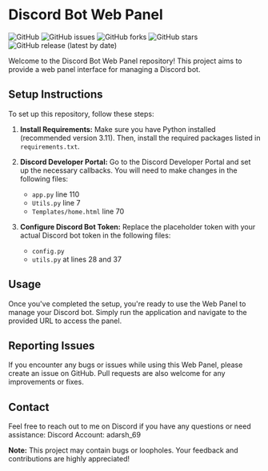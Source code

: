 # Discord Bot Web Panel

![GitHub](https://img.shields.io/github/license/AdarshSudo/Discord-Bot-Web-Panel)
![GitHub issues](https://img.shields.io/github/issues/AdarshSudo/Discord-Bot-Web-Panel)
![GitHub forks](https://img.shields.io/github/forks/AdarshSudo/Discord-Bot-Web-Panel)
![GitHub stars](https://img.shields.io/github/stars/AdarshSudo/Discord-Bot-Web-Panel)
![GitHub release (latest by date)](https://img.shields.io/github/v/release/AdarshSudo/Discord-Bot-Web-Panel)


Welcome to the Discord Bot Web Panel repository! This project aims to provide a web panel interface for managing a Discord bot.

## Setup Instructions

To set up this repository, follow these steps:

1. **Install Requirements:**
   Make sure you have Python installed (recommended version 3.11). Then, install the required packages listed in `requirements.txt`.

2. **Discord Developer Portal:**
   Go to the Discord Developer Portal and set up the necessary callbacks. You will need to make changes in the following files:

   - `app.py` line 110
   - `Utils.py` line 7
   - `Templates/home.html` line 70

3. **Configure Discord Bot Token:**
   Replace the placeholder token with your actual Discord bot token in the following files:

   - `config.py`
   - `utils.py` at lines 28 and 37

## Usage

Once you've completed the setup, you're ready to use the Web Panel to manage your Discord bot. Simply run the application and navigate to the provided URL to access the panel.

## Reporting Issues

If you encounter any bugs or issues while using this Web Panel, please create an issue on GitHub. Pull requests are also welcome for any improvements or fixes.

## Contact

Feel free to reach out to me on Discord if you have any questions or need assistance:
Discord Account: adarsh_69

**Note:** This project may contain bugs or loopholes. Your feedback and contributions are highly appreciated!
